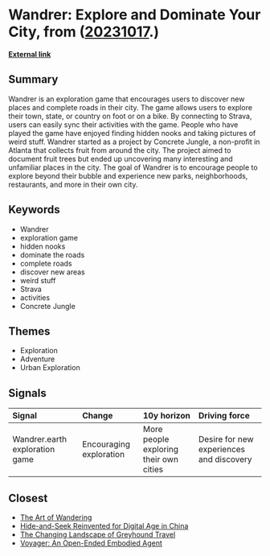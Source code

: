 # __Wandrer: Explore and Dominate Your City__, from ([20231017](https://kghosh.substack.com/p/20231017).)

__[External link](https://wandrer.earth/)__



## Summary

Wandrer is an exploration game that encourages users to discover new places and complete roads in their city. The game allows users to explore their town, state, or country on foot or on a bike. By connecting to Strava, users can easily sync their activities with the game. People who have played the game have enjoyed finding hidden nooks and taking pictures of weird stuff. Wandrer started as a project by Concrete Jungle, a non-profit in Atlanta that collects fruit from around the city. The project aimed to document fruit trees but ended up uncovering many interesting and unfamiliar places in the city. The goal of Wandrer is to encourage people to explore beyond their bubble and experience new parks, neighborhoods, restaurants, and more in their own city.

## Keywords

* Wandrer
* exploration game
* hidden nooks
* dominate the roads
* complete roads
* discover new areas
* weird stuff
* Strava
* activities
* Concrete Jungle

## Themes

* Exploration
* Adventure
* Urban Exploration

## Signals

| Signal                         | Change                  | 10y horizon                            | Driving force                            |
|:-------------------------------|:------------------------|:---------------------------------------|:-----------------------------------------|
| Wandrer.earth exploration game | Encouraging exploration | More people exploring their own cities | Desire for new experiences and discovery |

## Closest

* [The Art of Wandering](ddf441dc074555140e62f61fb00019fa)
* [Hide-and-Seek Reinvented for Digital Age in China](b257d0deb52682c702250d6980bcecbd)
* [The Changing Landscape of Greyhound Travel](175ea9191642bee3b29225d9dadffc96)
* [Voyager: An Open-Ended Embodied Agent](8af9bffc11d191445956ffcef1627c38)